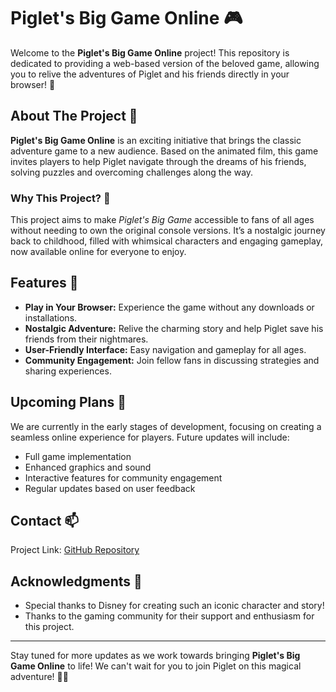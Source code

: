 # Piglet's Big Game Online 🎮

Welcome to the **Piglet's Big Game Online** project! This repository is dedicated to providing a web-based version of the beloved game, allowing you to relive the adventures of Piglet and his friends directly in your browser! 🌟

## About The Project 🐷

**Piglet's Big Game Online** is an exciting initiative that brings the classic adventure game to a new audience. Based on the animated film, this game invites players to help Piglet navigate through the dreams of his friends, solving puzzles and overcoming challenges along the way. 

### Why This Project? 🤔

This project aims to make *Piglet's Big Game* accessible to fans of all ages without needing to own the original console versions. It’s a nostalgic journey back to childhood, filled with whimsical characters and engaging gameplay, now available online for everyone to enjoy.

## Features 🌈

- **Play in Your Browser:** Experience the game without any downloads or installations.
- **Nostalgic Adventure:** Relive the charming story and help Piglet save his friends from their nightmares.
- **User-Friendly Interface:** Easy navigation and gameplay for all ages.
- **Community Engagement:** Join fellow fans in discussing strategies and sharing experiences.

## Upcoming Plans 🚀

We are currently in the early stages of development, focusing on creating a seamless online experience for players. Future updates will include:

- Full game implementation
- Enhanced graphics and sound
- Interactive features for community engagement
- Regular updates based on user feedback

## Contact 📫

Project Link: [GitHub Repository](https://github.com/MuYiBo/PigletsBigGame)

## Acknowledgments 🙏

- Special thanks to Disney for creating such an iconic character and story!
- Thanks to the gaming community for their support and enthusiasm for this project.

---

Stay tuned for more updates as we work towards bringing **Piglet's Big Game Online** to life! We can't wait for you to join Piglet on this magical adventure! 🐻✨
